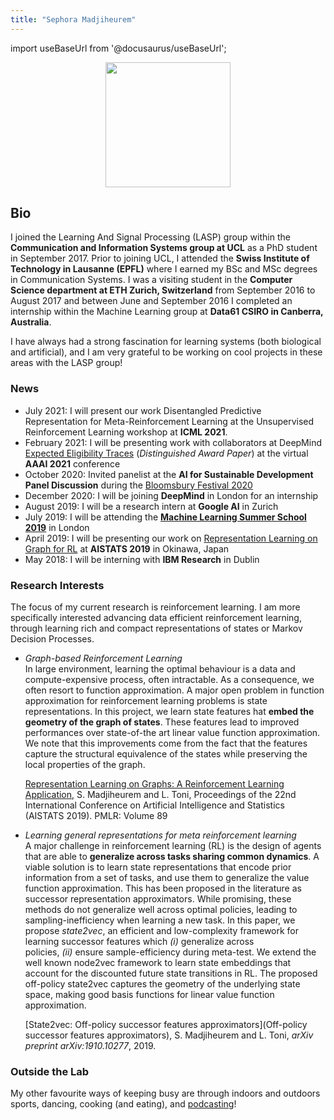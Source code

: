 ```yaml
---
title: "Sephora Madjiheurem"
---
```


import useBaseUrl from '@docusaurus/useBaseUrl';

<p align="center"><img src={useBaseUrl('/img/team/sephora.jpg')} width="200" /></p>


## **Bio**

I joined the Learning And Signal Processing (LASP) group within the **Communication and Information Systems group at UCL** as a PhD student in September 2017. Prior to joining UCL, I attended the **Swiss Institute of Technology in Lausanne (EPFL)** where I earned my BSc and MSc degrees in Communication Systems. I was a visiting student in the **Computer Science department at ETH Zurich, Switzerland** from September 2016 to August 2017 and between June and September 2016 I completed an internship within the Machine Learning group at **Data61 CSIRO in Canberra, Australia**. 

I have always had a strong fascination for learning systems (both biological and artificial), and I am very grateful to be working on cool projects in these areas with the LASP group!

### **News**

- July 2021: I will present our work Disentangled Predictive Representation for Meta-Reinforcement Learning at the Unsupervised Reinforcement Learning workshop at **ICML 2021**.
- February 2021: I will be presenting work with collaborators at DeepMind [Expected Eligibility Traces](https://arxiv.org/pdf/2007.01839.pdf) (_Distinguished Award Paper_) at the virtual **AAAI 2021** conference
- October 2020: Invited panelist at the **AI for Sustainable Development Panel Discussion** during the [Bloomsbury Festival 2020](https://bloomsburyfestival.org.uk/event/ai-for-sustainable-development-panel-discussion/)
- December 2020: I will be joining **DeepMind** in London for an internship
- August 2019: I will be a research intern at **Google AI** in Zurich
- July 2019: I will be attending the [**Machine Learning Summer School 2019**](https://sites.google.com/view/mlss-2019) in London
- April 2019: I will be presenting our work on [Representation Learning on Graph for RL](http://proceedings.mlr.press/v89/madjiheurem19a/madjiheurem19a.pdf) at **AISTATS 2019** in Okinawa, Japan
- May 2018: I will be interning with **IBM Research** in Dublin  
    

### **Research Interests**

The focus of my current research is reinforcement learning. I am more specifically interested advancing data efficient reinforcement learning, through learning rich and compact representations of states or Markov Decision Processes.

- _Graph-based Reinforcement Learning_  
    In large environment, learning the optimal behaviour is a data and compute-expensive process, often intractable. As a consequence, we often resort to function approximation. A major open problem in function approximation for reinforcement learning problems is state representations. In this project, we learn state features hat **embed the geometry of the graph of states**. These features lead to improved performances over state-of-the art linear value function approximation. We note that this improvements come from the fact that the features capture the structural equivalence of the states while preserving the local properties of the graph.  
      
    [Representation Learning on Graphs: A Reinforcement Learning Application](http://proceedings.mlr.press/v89/madjiheurem19a/madjiheurem19a.pdf), S. Madjiheurem and L. Toni, Proceedings of the 22nd International Conference on Artificial Intelligence and Statistics (AISTATS 2019). PMLR: Volume 89

- _Learning general representations for meta reinforcement learning_  
    A major challenge in reinforcement learning (RL) is the design of agents that are able to **generalize across tasks sharing common dynamics**. A viable solution is to learn state representations that encode prior information from a set of tasks, and use them to generalize the value function approximation. This has been proposed in the literature as successor representation approximators. While promising, these methods do not generalize well across optimal policies, leading to sampling-inefficiency when learning a new task. In this paper, we propose _state2vec_, an efficient and low-complexity framework for learning successor features which _(i)_ generalize across policies, _(ii)_ ensure sample-efficiency during meta-test. We extend the well known node2vec framework to learn state embeddings that account for the discounted future state transitions in RL. The proposed off-policy state2vec captures the geometry of the underlying state space, making good basis functions for linear value function approximation.  
      
    [State2vec: Off-policy successor features approximators](Off-policy successor features approximators), S. Madjiheurem and L. Toni, _arXiv preprint arXiv:1910.10277_, 2019. 
    

### **Outside the Lab**

My other favourite ways of keeping busy are through indoors and outdoors sports, dancing, cooking (and eating), and [podcasting](https://anchor.fm/s-a-madjiheurem-schoene)!  

